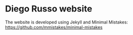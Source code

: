# Diego Russo website

The website is developed using Jekyll and Minimal Mistakes: https://github.com/mmistakes/minimal-mistakes
